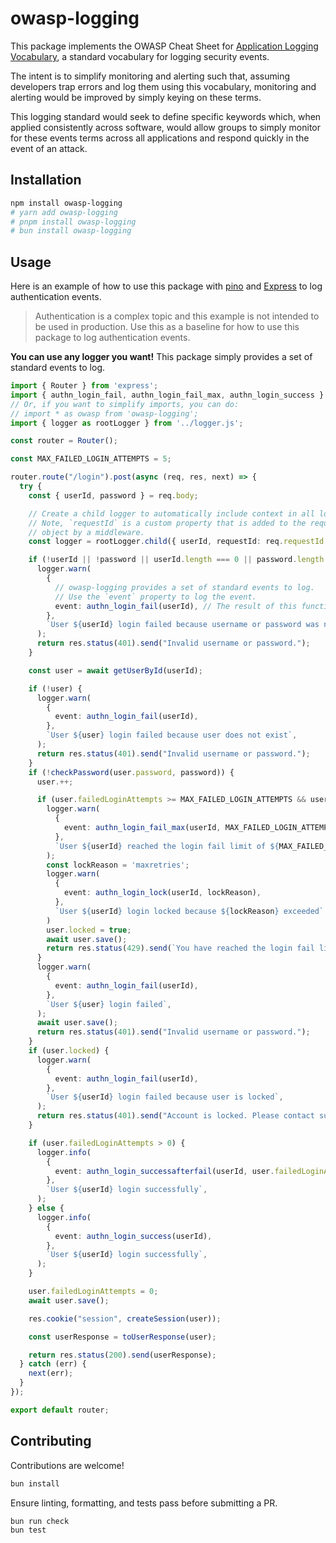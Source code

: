 # owasp-logging

This package implements the OWASP Cheat Sheet for [Application Logging Vocabulary](https://cheatsheetseries.owasp.org/cheatsheets/Logging_Vocabulary_Cheat_Sheet.html#input-validation-input), a standard vocabulary for logging security events.

The intent is to simplify monitoring and alerting such that, assuming developers trap errors and log them using this vocabulary, monitoring and alerting would be improved by simply keying on these terms.

This logging standard would seek to define specific keywords which, when applied consistently across software, would allow groups to simply monitor for these events terms across all applications and respond quickly in the event of an attack.

## Installation

```bash
npm install owasp-logging
# yarn add owasp-logging
# pnpm install owasp-logging
# bun install owasp-logging
```

## Usage

Here is an example of how to use this package with [pino](https://github.com/pinojs/pino)
and [Express](https://github.com/expressjs/express) to log authentication events.

> Authentication is a complex topic and this example is not intended to be used in production.
> Use this as a baseline for how to use this package to log authentication events.

**You can use any logger you want!** This package simply provides a set of standard events to log.

```ts
import { Router } from 'express';
import { authn_login_fail, authn_login_fail_max, authn_login_success } from 'owasp-logging';
// Or, if you want to simplify imports, you can do:
// import * as owasp from 'owasp-logging';
import { logger as rootLogger } from '../logger.js';

const router = Router();

const MAX_FAILED_LOGIN_ATTEMPTS = 5;

router.route("/login").post(async (req, res, next) => {
  try {
    const { userId, password } = req.body;

    // Create a child logger to automatically include context in all logs
    // Note, `requestId` is a custom property that is added to the request
    // object by a middleware.
    const logger = rootLogger.child({ userId, requestId: req.requestId });

    if (!userId || !password || userId.length === 0 || password.length === 0) {
      logger.warn(
        {
          // owasp-logging provides a set of standard events to log.
          // Use the `event` property to log the event.
          event: authn_login_fail(userId), // The result of this function is: `authn_login_fail:${userId}`
        },
        `User ${userId} login failed because username or password was not provided`,
      );
      return res.status(401).send("Invalid username or password.");
    }

    const user = await getUserById(userId);

    if (!user) {
      logger.warn(
        {
          event: authn_login_fail(userId),
        },
        `User ${user} login failed because user does not exist`,
      );
      return res.status(401).send("Invalid username or password.");
    }
    if (!checkPassword(user.password, password)) {
      user.++;

      if (user.failedLoginAttempts >= MAX_FAILED_LOGIN_ATTEMPTS && user.lastFailedLoginAttempt > Date.now() - 5 * 60 * 1000) {
        logger.warn(
          {
            event: authn_login_fail_max(userId, MAX_FAILED_LOGIN_ATTEMPTS),
          },
          `User ${userId} reached the login fail limit of ${MAX_FAILED_LOGIN_ATTEMPTS}`,
        );
        const lockReason = 'maxretries';
        logger.warn(
          {
            event: authn_login_lock(userId, lockReason),
          },
          `User ${userId} login locked because ${lockReason} exceeded`
        )
        user.locked = true;
        await user.save();
        return res.status(429).send(`You have reached the login fail limit of ${MAX_FAILED_LOGIN_ATTEMPTS} attempts. Please wait 5 minutes and try again.`);
      }
      logger.warn(
        {
          event: authn_login_fail(userId),
        },
        `User ${user} login failed`,
      );
      await user.save();
      return res.status(401).send("Invalid username or password.");
    }
    if (user.locked) {
      logger.warn(
        {
          event: authn_login_fail(userId),
        },
        `User ${userId} login failed because user is locked`,
      );
      return res.status(401).send("Account is locked. Please contact support.");
    }

    if (user.failedLoginAttempts > 0) {
      logger.info(
        {
          event: authn_login_successafterfail(userId, user.failedLoginAttempts),
        },
        `User ${userId} login successfully`,
      );
    } else {
      logger.info(
        {
          event: authn_login_success(userId),
        },
        `User ${userId} login successfully`,
      );
    }

    user.failedLoginAttempts = 0;
    await user.save();

    res.cookie("session", createSession(user));

    const userResponse = toUserResponse(user);

    return res.status(200).send(userResponse);
  } catch (err) {
    next(err);
  }
});

export default router;
```

## Contributing

Contributions are welcome!

```bash
bun install
```

Ensure linting, formatting, and tests pass before submitting a PR.

```bash
bun run check
bun test
```
